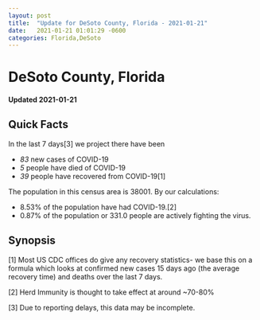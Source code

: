 ```yaml
---
layout: post
title:  "Update for DeSoto County, Florida - 2021-01-21"
date:   2021-01-21 01:01:29 -0600
categories: Florida,DeSoto
---
```


# DeSoto County, Florida
#### Updated 2021-01-21

## Quick Facts

In the last 7 days[3] we project there have been
- *83* new cases of COVID-19
- *5* people have died of COVID-19
- *39* people have recovered from COVID-19[1]

The population in this census area is 38001. By our calculations:
- 8.53% of the population have had COVID-19.[2]
- 0.87% of the population or 331.0 people are actively fighting the virus.

## Synopsis




[1] Most US CDC offices do give any recovery statistics- we base this on a formula which looks at confirmed new cases
15 days ago (the average recovery time) and deaths over the last 7 days.

[2] Herd Immunity is thought to take effect at around ~70-80%

[3] Due to reporting delays, this data may be incomplete.
 
    